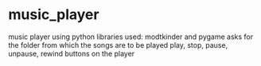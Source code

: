 # music_player
music player using python
libraries used: modtkinder and pygame
asks for the folder from which the songs are to be played
play, stop, pause, unpause, rewind buttons on the player
